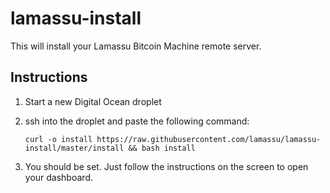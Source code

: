 lamassu-install
===============

This will install your Lamassu Bitcoin Machine remote server.

Instructions
------------

1. Start a new Digital Ocean droplet
2. ssh into the droplet and paste the following command:

    ```
    curl -o install https://raw.githubusercontent.com/lamassu/lamassu-install/master/install && bash install
    ```

3. You should be set. Just follow the instructions on the screen to open your dashboard.
